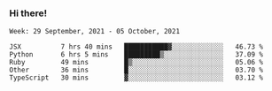 ### Hi there!

<!--START_SECTION:waka-->
```text
Week: 29 September, 2021 - 05 October, 2021

JSX          7 hrs 40 mins   ███████████▓░░░░░░░░░░░░░   46.73 % 
Python       6 hrs 5 mins    █████████▒░░░░░░░░░░░░░░░   37.09 % 
Ruby         49 mins         █▒░░░░░░░░░░░░░░░░░░░░░░░   05.06 % 
Other        36 mins         █░░░░░░░░░░░░░░░░░░░░░░░░   03.70 % 
TypeScript   30 mins         ▓░░░░░░░░░░░░░░░░░░░░░░░░   03.12 % 
```
<!--END_SECTION:waka-->

